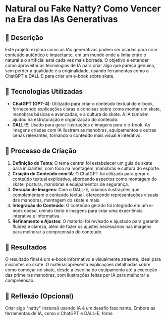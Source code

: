 # Natural ou Fake Natty? Como Vencer na Era das IAs Generativas

## 📒 Descrição
Este projeto explora como as IAs generativas podem ser usadas para criar conteúdo autêntico e impactante, em um mundo onde a linha entre o natural e o artificial está cada vez mais borrada. O objetivo é entender como aproveitar as tecnologias de IA para criar algo que pareça genuíno, sem perder a qualidade e a originalidade, usando ferramentas como o ChatGPT e DALL-E para criar um e-book sobre skate.

## 🤖 Tecnologias Utilizadas
- **ChatGPT (GPT-4)**: Utilizado para criar o conteúdo textual do e-book, fornecendo explicações claras e concisas sobre como montar um skate, manobras básicas e avançadas, e a cultura do skate. A IA também ajudou na estruturação e organização do conteúdo.
- **DALL-E**: Usado para gerar ilustrações e imagens para o e-book. As imagens criadas com IA ilustram as manobras, equipamentos e outras cenas relevantes, tornando o conteúdo mais visual e interativo.

## 🧐 Processo de Criação
1. **Definição do Tema**: O tema central foi estabelecer um guia de skate para iniciantes, com foco na montagem, manobras e cultura do esporte.
2. **Criação do Conteúdo com IA**: O ChatGPT foi utilizado para gerar o conteúdo textual explicativo, abordando aspectos como montagem do skate, postura, manobras e equipamentos de segurança.
3. **Geração de Imagens**: Com o DALL-E, criamos ilustrações que complementam o conteúdo textual, oferecendo representações visuais das manobras, montagem do skate e mais.
4. **Integração do Conteúdo**: O conteúdo gerado foi integrado em um e-book coeso, unindo texto e imagens para criar uma experiência interativa e informativa.
5. **Refinamento e Ajustes**: O material foi revisado e ajustado para garantir fluidez e clareza, além de fazer os ajustes necessários nas imagens para melhorar a compreensão do conteúdo.

## 🚀 Resultados
O resultado final é um e-book informativo e visualmente atraente, ideal para iniciantes no skate. O material apresenta explicações detalhadas sobre como começar no skate, desde a escolha do equipamento até a execução das primeiras manobras, com ilustrações feitas por IA para melhorar a compreensão.

## 💭 Reflexão (Opcional)
Criar algo "natty" (natural) usando IA é um desafio fascinante. Embora as ferramentas de IA, como o ChatGPT e DALL-E, forne
